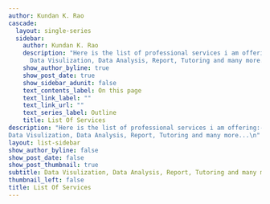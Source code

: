 ```yaml
---
author: Kundan K. Rao
cascade:
  layout: single-series
  sidebar:
    author: Kundan K. Rao
    description: "Here is the list of professional services i am offering:-\n
      Data Visulization, Data Analysis, Report, Tutoring and many more...\n"
    show_author_byline: true
    show_post_date: true
    show_sidebar_adunit: false
    text_contents_label: On this page
    text_link_label: ""
    text_link_url: ""
    text_series_label: Outline
    title: List Of Services
description: "Here is the list of professional services i am offering:-\n
Data Visulization, Data Analysis, Report, Tutoring and many more...\n"
layout: list-sidebar
show_author_byline: false
show_post_date: false
show_post_thumbnail: true
subtitle: Data Visulization, Data Analysis, Report, Tutoring and many more...
thumbnail_left: false
title: List Of Services
---
```

